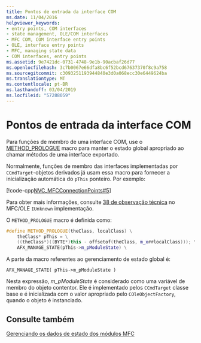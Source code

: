 ```yaml
---
title: Pontos de entrada da interface COM
ms.date: 11/04/2016
helpviewer_keywords:
- entry points, COM interfaces
- state management, OLE/COM interfaces
- MFC COM, COM interface entry points
- OLE, interface entry points
- MFC, managing state data
- COM interfaces, entry points
ms.assetid: 9e7421dc-0731-4748-9e1b-90acbaf26d77
ms.openlocfilehash: 3c7b0067e66dfa8bc6f52bcd67637370f8c9a758
ms.sourcegitcommit: c3093251193944840e3d0a068ecc30e6449624ba
ms.translationtype: MT
ms.contentlocale: pt-BR
ms.lasthandoff: 03/04/2019
ms.locfileid: "57288059"
---
```

# <a name="com-interface-entry-points"></a>Pontos de entrada da interface COM

Para funções de membro de uma interface COM, use o [METHOD_PROLOGUE](com-interface-entry-points.md#method_prologue) macro para manter o estado global apropriado ao chamar métodos de uma interface exportado.

Normalmente, funções de membro das interfaces implementadas por `CCmdTarget`-objetos derivados já usam essa macro para fornecer a inicialização automática do `pThis` ponteiro. Por exemplo:

[!code-cpp[NVC_MFCConnectionPoints#5](../mfc/codesnippet/cpp/com-interface-entry-points_1.cpp)]

Para obter mais informações, consulte [38 de observação técnica](../mfc/tn038-mfc-ole-iunknown-implementation.md) no MFC/OLE `IUnknown` implementação.

O `METHOD_PROLOGUE` macro é definida como:

```cpp
#define METHOD_PROLOGUE(theClass, localClass) \
    theClass* pThis = \
    ((theClass*)((BYTE*)this - offsetof(theClass, m_x##localClass))); \
    AFX_MANAGE_STATE(pThis->m_pModuleState) \
```

A parte da macro referentes ao gerenciamento de estado global é:

`AFX_MANAGE_STATE( pThis->m_pModuleState )`

Nesta expressão, *m_pModuleState* é considerado como uma variável de membro do objeto contentor. Ele é implementado pelos `CCmdTarget` classe base e é inicializada com o valor apropriado pelo `COleObjectFactory`, quando o objeto é instanciado.

## <a name="see-also"></a>Consulte também

[Gerenciando os dados de estado dos módulos MFC](../mfc/managing-the-state-data-of-mfc-modules.md)
